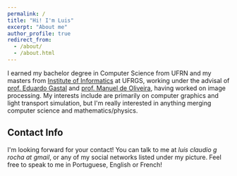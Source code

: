 ```yaml
---
permalink: /
title: "Hi! I'm Luis"
excerpt: "About me"
author_profile: true
redirect_from:
  - /about/
  - /about.html
---
```


I earned my bachelor degree in Computer Science from UFRN and my masters from [Institute of Informatics](http://www.inf.ufrgs.br/site/) at UFRGS, working under the
advisal of [prof. Eduardo Gastal](http://inf.ufrgs.br/~eslgastal/) and [prof. Manuel de Oliveira](http://www.inf.ufrgs.br/~oliveira/), having worked on image processing.
My interests include are primarily on computer graphics and light transport simulation, but I'm really interested in anything merging computer science and mathematics/physics.

Contact Info
------
I'm looking forward for your contact!
You can talk to me at _luis claudio g rocha at gmail_, or any of my social networks listed under my picture. Feel free to speak to me in Portuguese, English or French!
